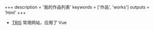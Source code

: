 +++
description = '我的作品列表'
keywords = ['作品', 'works']
outputs = 'html'
+++

- [TRIS](https://tris.yidajiabei.xyz/) 常用网站，应用了 Vue
